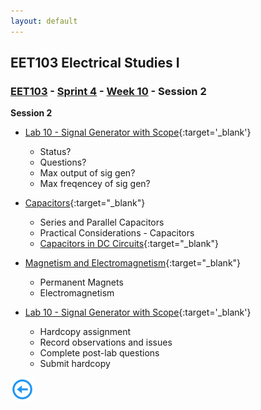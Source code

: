 ```yaml
---
layout: default
---
```


## EET103 Electrical Studies I

### [EET103](../../../) - [Sprint 4](../../) - [Week 10](../) - Session 2

**Session 2**

- [Lab 10 - Signal Generator with Scope](../../../labs/l10_sig_gen_with_scope/){:target='_blank'}
    - Status?
    - Questions?
    - Max output of sig gen?
    - Max freqencey of sig gen?


- [Capacitors](https://www.allaboutcircuits.com/textbook/direct-current/chpt-13/electric-fields-capacitance/){:target="_blank"}
    - Series and Parallel Capacitors
    - Practical Considerations - Capacitors
    - [Capacitors in DC Circuits](https://everycircuit.com/circuit/5103054453735424){:target="_blank"}
- [Magnetism and Electromagnetism](https://www.allaboutcircuits.com/textbook/direct-current/chpt-14/permanent-magnets/){:target="_blank"}
    - Permanent Magnets
    - Electromagnetism


- [Lab 10 - Signal Generator with Scope](../../../labs/l10_sig_gen_with_scope/){:target='_blank'}
    - Hardcopy assignment
    - Record observations and issues
    - Complete post-lab questions
    - Submit hardcopy

[![back button](../../../back_button.png)](../)